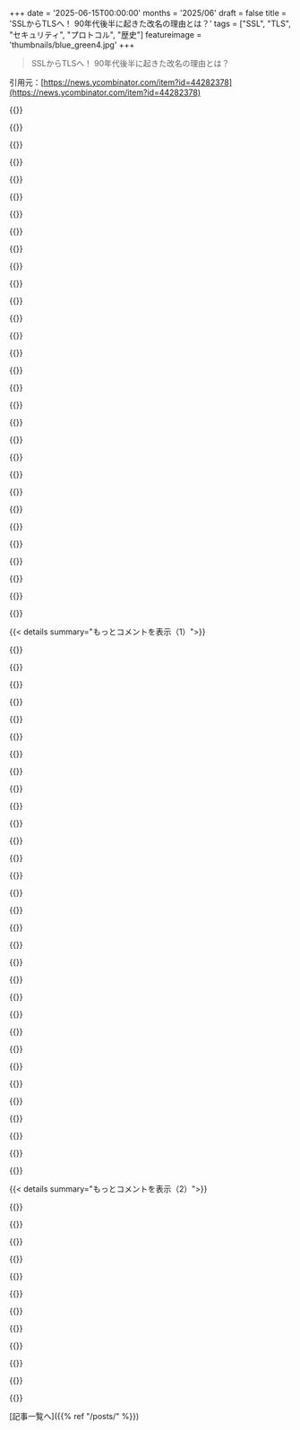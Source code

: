+++
date = '2025-06-15T00:00:00'
months = '2025/06'
draft = false
title = 'SSLからTLSへ！ 90年代後半に起きた改名の理由とは？'
tags = ["SSL", "TLS", "セキュリティ", "プロトコル", "歴史"]
featureimage = 'thumbnails/blue_green4.jpg'
+++

> SSLからTLSへ！ 90年代後半に起きた改名の理由とは？

引用元：[https://news.ycombinator.com/item?id=44282378](https://news.ycombinator.com/item?id=44282378)




{{<matomeQuote body="バージョン番号がプロトコルの違いをよく示してないせいで、状況は余計ややこしいね。<br>具体的にはね、SSLv2はSSLで最初に広く使われたバージョンだけど、この記事にもある通り問題があったんだ。<br>SSLv3はほとんど完全に新しいプロトコルだよ。<br>TLS 1.0はSSLv3によく似てるけど、IETFの標準化過程でちょっと修正されたもの。<br>TLS 1.1はTLS 1.0の本当にマイナーな改訂版で、ブロック暗号の使い方に関する問題を解決したんだ。<br>TLS 1.2はTLS 1.1から結構な規模の改訂があったもので、暗号技術の進歩に対応したんだ。特に、MD5とSHA-1の弱点を受けて新しいハッシュをサポートしたり、AES-GCMみたいなAEAD暗号スイートをサポートしたりしたよ。<br>TLS 1.3はTLS 1.2以前の一部を再利用してるけど、ほとんど新しいプロトコルなんだ。<br>これらのプロトコルは、バージョンを自動でネゴシエートできるように設計されてるから、クライアントとサーバーが接続を失うことなく個別にアップグレードできるようになってるよ。" userName="ekr____" createdAt="2025/06/16 00:08:00" color="#ff5733">}}




{{<matomeQuote body="＞ これらのプロトコルは、バージョンを自動でネゴシエートできるように設計されてるから、クライアントとサーバーが接続を失うことなく個別にアップグレードできるようになってるよ。<br>そして、何十年にもわたる様々なダウングレード攻撃を招いたんだよね。" userName="cortesoft" createdAt="2025/06/16 02:37:31" color="">}}




{{<matomeQuote body="TLSに対するダウングレード攻撃は、あるバージョンに失敗したときに、それが無い状態で新しい接続を再試行するクライアントの振る舞いの場合にしか、実際には存在しないんだ。<br>これは様々な壊れたサーバー側の実装や、壊れた中間機器をバイパスするために必要だったんだけど、TLS自体に必ずしも欠陥があったわけじゃないんだよ。<br>でも、この問題から学んだこととして、TLS 1.3は1.2とワイヤー上で非常によく似て見えるようにかなり工夫してるんだ。" userName="mcpherrinm" createdAt="2025/06/16 02:50:15" color="#785bff">}}




{{<matomeQuote body="それに、ここで選択肢はほとんどないんだ。この種の自動バージョンネゴシエーションがないと、新しいバージョンを展開するのは事実上不可能だから。" userName="ekr____" createdAt="2025/06/16 03:06:08" color="">}}




{{<matomeQuote body="新しいバージョンは展開できるよ、ただ古いクライアントが新しいバージョンを実装してるサーバーに接続できなくなるだけ。<br>TLS 1.2の後にHTTPSをHTTPTかなんかに改名して、後方互換性をぶっ壊すのは非常識ではなかったと思うな（うん、「S」は「SSL」じゃなくて「Secure」の略なのは分かってるけど、HTTPTでも「HTTP with TLS」として通用しただろうね）。" userName="pcthrowaway" createdAt="2025/06/16 05:12:34" color="">}}




{{<matomeQuote body="まあ、できるけど、それには通常こういうものに対して存在する以上の高度な政治的スキルが必要だろうね。ほとんど全員が新しいバージョンに同意して、それを実装する必要があっただろう。実装が十分に高まったら、スイッチオーバーの日を決めるんだ。<br>そういうアプローチの大きなリスクは、何かを実装した後に政治が失敗して、何も成果が得られない可能性があるってことだ。<br>ネゴシエーションの大きな欠点は、誰も何かにコミットする必要がないから何でも可能になってしまうこと。TLSの場合、それが延々と bikeshedding（どうでもいい議論）を招いて、オプションが多すぎてほとんど標準じゃなくなってしまった標準を生み出してしまったようだね。本当に標準である必要があるのはネゴシエーションの仕組みだけなんだ。" userName="upofadown" createdAt="2025/06/16 11:21:12" color="">}}




{{<matomeQuote body="プロトコルが広く間違って使われるなら、それはプロトコルに欠陥があると思うな。でも全体的には、SSLの標準化はかなりうまくいったよ。私はいつもXMPPを悪い例として対比させる良い例として挙げるんだ。" userName="frollogaston" createdAt="2025/06/16 03:58:03" color="#ff33a1">}}




{{<matomeQuote body="＞ HTTPSをHTTPTかなんかに改名して、後方互換性をぶっ壊すのは非常識ではなかったと思うな<br>それは少なくともちょっと非常識だっただろうね。だって、ウェブリンクがプロトコルバージョン番号を埋め込むことになっちゃうじゃん。その結果、古いURLがまだ機能するように、古いバージョンのTLSを永久に残しておく必要が出てくるんだ。<br>逆の方向に進めたら良かったのにと思うな。HTTP://がTLSが利用可能なら暗黙的にTLSを使うようにするべきだったんだ。<br>HTTP://.../x と HTTPS://.../x が異なるリソースに解決できるようにしたのは、大きな間違いだったよ。" userName="josephg" createdAt="2025/06/16 06:03:33" color="#ff5733">}}




{{<matomeQuote body="中間者がTLSハンドシェイクを邪魔するって？<br>ハンドシェイクは暗号化されてないから、メッセージを書き換えてサーバーが壊れた暗号しかサポートしてないように見せかけることができるんだ。そうすると、中間者は badly encrypted（悪く暗号化された）データだから全部読めちゃうんだよ。<br>レガシーな使用法とか incompetency（無能さ）のせいで、驚くほど多くのサーバーがまだ壊れた暗号をサポートしてるんだ。" userName="sjducb" createdAt="2025/06/16 06:48:03" color="#38d3d3">}}




{{<matomeQuote body="まあ、僕が本当に言いたかった唯一の点は、壊れてるのはTLSのバージョンネゴシエーションじゃないってこと。ダウングレード攻撃を招いたのは、新しいバージョンにtolerant（寛容）じゃないものへの回避策だったんだ。<br>幸い、それは全部過去の話になったし、1.2から1.3への移行は1.0から1.2への移行よりもずっとスムーズに進んでるよ。" userName="mcpherrinm" createdAt="2025/06/16 04:02:36" color="#ff33a1">}}




{{<matomeQuote body="大きな違いの一つは態度だったね。TLS 1.3のダウングレード防止機能は一部のよく使われている機器と互換性がなかったんだ。Googleは「知ったことか、ベンダーが直すか、一年後にこの一時しのぎがなくなったらChromeは使えなくなるぞ」って突き放したんだ。ほとんどのベンダーは顧客の怒りに『励まされて』この問題の無料修正を出荷したらしいよ。以前（初期のプロトコルバージョン）は、普通のユーザーには悪い影響があるにもかかわらず、ひどい機器に対して誰も立ち向かわなかったんだ。" userName="tialaramex" createdAt="2025/06/16 09:23:31" color="#ff5c5c">}}




{{<matomeQuote body="これって、どんな状況でも考えられないくらいすごい政治的なスキルが必要みたいだね。アップグレードできないものも含めて、インターネット中のすべての端末を変える話だよ。そんなことができる主体なんて思いつかないな。しかも、最善の場合でも、普及の恩恵を受けるのに何年も、いや何十年もかかることになる。7年経っても、TLS 1.3の普及率は100％には程遠い。例えば、PQ暗号を早急に展開して、収穫後復号攻撃を防ぎたい。これが100％普及を待つべき理由はないでしょ？<br>＞交渉の大きな欠点は、誰も何も決めなくていいから、何でも可能になってしまうことだ。TLSの場合、それが延々と自転車置き場の議論につながり、多くのオプションがあるせいでほとんど標準とは言えないものになってしまったようだ。本当に標準である必要があるのは交渉スキームだけだ。<br>これは特にWebではそれほど正確だとは思わないな。実際広く使われているオプションはかなり限られているよ。TLSは様々な設定で使われているから、それらをカバーするために多くのオプションがあるのは驚くことじゃない。TLS 1.3はそれらをかなり減らすことに成功したけどね。" userName="ekr____" createdAt="2025/06/16 12:20:17" color="#38d3d3">}}




{{<matomeQuote body="最後の段落についてだけど、それってHSTS preloadのおかげでほぼ解決済みじゃない？小さなレシピブログの技術に詳しくない作者は設定方法を知らないかもしれないけど、銀行ならそういうことを担当するスタッフ（と監査役）がいるはずだよ。" userName="cpach" createdAt="2025/06/16 07:46:51" color="">}}




{{<matomeQuote body="受け取ったハンドシェイクをサーバーの証明書で暗号化して送り返す方法はどうかな。もしサーバーが送ったと思ったものと一致しなかったら、ハンドシェイクを中断するんだ。サーバーの証明書が壊れてない限り、これで改ざんされたハンドシェイクを検出できるし、もしサーバーの証明書が壊れてたら、そもそも接続を開始するための信頼の根拠がないからね。" userName="kevincox" createdAt="2025/06/16 08:25:31" color="#ff5733">}}




{{<matomeQuote body="＞これって、どんな状況でも考えられないくらいすごい政治的なスキルが必要みたいだね。アップグレードできないものも含めて、インターネット中のすべての端末を変える話だよ。そんなことができる主体なんて思いつかないな。<br>いい例がIPv6の普及だね。IPv4との間に相互運用性や交渉はない（少なくとも重要な意味で）。それが今のめちゃくちゃな状況につながってるんだ。" userName="Sophira" createdAt="2025/06/16 12:32:58" color="#45d325">}}




{{<matomeQuote body="それは、http://とhttps://というURLを、://以降の同じ文字列でも別のリソースとしてクライアントが扱わなければならない問題を解決しないね。" userName="account42" createdAt="2025/06/16 08:45:29" color="">}}




{{<matomeQuote body="＞結果として、古いURLが機能するように、古いバージョンのTLSを無期限に残しておく必要があるだろう<br>今のhttpリクエストがやってるみたいに、httpsからhttpへリダイレクトできないのかな？<br>サーバーには少しだけオーバーヘッドが増えるけど、暗号化されてないhttpから移行した時と何も変わらないんじゃない？" userName="pcthrowaway" createdAt="2025/06/16 17:44:38" color="">}}




{{<matomeQuote body="それが原因で、QUICが独自のレベル4プロトコルではなく、UDPベースのハックになってしまった多くの固定化を元に戻すのに使える可能性はあるかな？" userName="adgjlsfhk1" createdAt="2025/06/16 19:18:08" color="">}}




{{<matomeQuote body="＞私はいつもXMPPを悪い例として対比させる良い例としてこれを挙げる。<br>ここをもう少し詳しく説明してもらえる？プロトコルの拡張性の扱いとか、全体的なプロセスや関係者のこと？" userName="meepmorp" createdAt="2025/06/16 12:41:04" color="">}}




{{<matomeQuote body="多くのサーバーとクライアントはIPv4とIPv6の両方をサポートしてるよ。だから、ある意味、クライアントとサーバーの間で「交渉」が起きてるんだ。" userName="vladvasiliu" createdAt="2025/06/16 14:41:15" color="">}}




{{<matomeQuote body="一斉切り替えなんて無理だよ。ARPANETからTCP/IPへの移行が最後だろ。<br>IPv6だって30年経っても進まないしね。https://ipv4flagday.net/を見てみ。" userName="drob518" createdAt="2025/06/16 13:18:29" color="#45d325">}}




{{<matomeQuote body="HTTPとHTTPSで、リダイレクト以外に違うコンテンツを見せたり、ポート80と443で何か違うことしてるサイトとかある？" userName="dotancohen" createdAt="2025/06/16 11:09:21" color="">}}




{{<matomeQuote body="暗号化プロトコルの合意ってどうやるの？それは対応プロトコルリストを返すだけだよ。<br>攻撃者がBobの返信をいじって、安全じゃないプロトコルだけ提案させることもできる。<br>AliceがTrentにBobの公開鍵を聞くとか、TLSはそんな仕組みじゃないし。" userName="sjducb" createdAt="2025/06/16 11:57:59" color="#38d3d3">}}




{{<matomeQuote body="前はあったけど今は少ないね。HTTPとHTTPSを分けるのは、HTTPSは整合性があるけどHTTPはないから。<br>HTTPでアクセスしてリダイレクトされた時、攻撃者がJSを仕込んでキャッシュさせると、後でHTTPSでアクセスしてもサイトが乗っ取られちゃうかも。" userName="ekr____" createdAt="2025/06/16 12:29:41" color="#ff5733">}}




{{<matomeQuote body="それはネゴシエーションじゃないよ。v4で繋いでサーバーからv6に切り替えろなんて言われないでしょ。<br>単にv4とv6の全く違うプロトコルを両方サポートしてるだけじゃん。" userName="happyopossum" createdAt="2025/06/16 15:36:18" color="#ff5c5c">}}




{{<matomeQuote body="全員が同じ日に切り替えるなんて必要ないよ。<br>新しいものが十分普及したら、徐々にそっちへ移っていけばいい。<br>「フラッグデー」ってのは、古い方式をサポートしなくて良くなったって決める日のことだよ。" userName="upofadown" createdAt="2025/06/16 15:26:14" color="#ff5733">}}




{{<matomeQuote body="サイト運営者の視点から考えてるね。個々のサイトはできても、全部じゃない。<br>ブラウザの視点だと、全てのサーバーがリダイレクトするわけじゃないから、古いURLのために古いTLSをいつまでもサポートしないといけないんだ。<br>古いTLSを使うのは古いCコンパイラと違って、セキュリティ問題がヤバい。<br>たくさんバージョン持つと、攻撃されやすくなるんだ。" userName="josephg" createdAt="2025/06/16 21:45:18" color="#ff5c5c">}}




{{<matomeQuote body="XMPPはゆるすぎてダメ。特にセキュリティ。<br>認証や暗号化がオプションで、設定ミスるとヤバい。<br>メールも似てるけどXMPPはもっとひどい。拡張機能とかもバラバラで合意しない。<br>https://wiki.xmpp.org/web/Securing_XMPP<br>SSL（TLS）はちゃんとしてる。認証と暗号化がセット。<br>前は甘かったけど、Google Chromeが怖い警告出すって言い出して皆直したんだ。" userName="frollogaston" createdAt="2025/06/16 18:22:56" color="#45d325">}}




{{<matomeQuote body="TLS1.0は「拡張機能」で大きく変わったんだ。<br>minor evolution なんてレベルじゃない。<br>サーバーが状態を保たずにセッションを再開できるセッションチケットとか、<br>一つのサーバーで複数の証明書を使えるServer Name Indicationとか、色々できるようになったんだよ。" userName="nextgens" createdAt="2025/06/16 07:33:04" color="#38d3d3">}}




{{<matomeQuote body="違うよ。ハンドシェイクは暗号化されてないけど、認証されてるから攻撃者は変えられない。<br>攻撃者ができるのは、嫌いな設定での接続を邪魔すること。<br>クライアントによっては、サーバーが応答しないと「ネゴシエーション失敗した」と思って、古いTLSで再接続しようとするんだ。" userName="mcpherrinm" createdAt="2025/06/16 12:35:38" color="#ff33a1">}}




{{< details summary="もっとコメントを表示（1）">}}

{{<matomeQuote body="プロバイダがMIM（中間者攻撃）でデータを覗こうとしてたのが最悪だったんだよね。自分のネットワークに”価値”を加えるとか言ってさ。TLS 1.3になってそれが難しくなったけど、Googleの市場支配力がなかったら、プロバイダを潰せなかっただろうね。" userName="drob518" createdAt="2025/06/16 13:24:12" color="">}}




{{<matomeQuote body="当時のMicrosoftは全く別の化け物だったから、コメントの意見もおかしくないね。あの頃のM$（適切な名前だ）は全てを支配しようとして、オープンソースなインターネット技術を2010年代初頭までずっと邪魔し続けてた。俺の意見では、Java Appletsを潰すのに成功したと思うよ。あれは最初のバージョンから全然良くならなかったし、JavaScriptとCSSも何年も足止めされた。今でも覚えてるよ、会社の偉い人たちがIEの最新技術を使えってプッシュしてきたけど、俺は抵抗したんだ。代わりにMozilla 3.0をサポートし始めたら、俺たちの自社開発JavaScript SPAツール向けのコアJSバグを修正してくれたんだよ。それが大正解で、数年後には他の社内アプリでもMozilla＼Firefoxを使い始めるようになったんだ。一般的になるずっと前の話。" userName="Timothycquinn" createdAt="2025/06/16 00:34:25" color="#45d325">}}




{{<matomeQuote body="Java Appletsを潰したのはMicrosoftじゃないと思うな。だって、IEでは常に動いてたんだし、M$が影響できたのはIE経由だけだったはず。いや、Java Appletsが失敗したのは、「Javaは遅い」っていうイメージの象徴になっちゃったからだよ。全体的にはそうじゃなくても、Appletsに関してはホントだった。ダウンロード待って、JVMの起動待ってって感じ。ダメになったのは、1）HTML＼JS自体がダイナミックな処理が得意になったこと、2）HTMLじゃ足りないニッチな部分はFlashが取って代わったこと、だよ。" userName="int_19h" createdAt="2025/06/16 04:17:35" color="">}}




{{<matomeQuote body="Java Appletsが最終的にダメになったもう一つの理由は、サンドボックスのエスケープが止まらなかったこと。あれは信頼できるコードとそうじゃないコードを同じVMで動かして、どっちかを追跡しようとする設計に根本的な問題があったんだ。VM全体をサンドボックスに入れる方がずっと分かりやすい。代表的な脆弱性は「trusted method chaining」だよ。攻撃者が標準ライブラリのオブジェクトを予期しない方法で呼び出すチェーンを作るんだ。標準ライブラリのクラスをサブクラス化したり、インターフェースを実装したりして、より変則的な経路を作るんだ。そして、標準ライブラリのどこかの入り口にチェーンの最初のメソッドを呼ばせる。呼び出しスタックには攻撃者のコードが全く現れないから（標準ライブラリが標準ライブラリを呼んでるだけ）、スタックの最下層では信頼されたコンテキストだと判断されて、ファイルとかにアクセスできちゃう。もちろん、悪意のあることをするメソッドチェーンを見つけて構築するのは簡単じゃないけどね。" userName="immibis" createdAt="2025/06/16 14:02:21" color="#45d325">}}




{{<matomeQuote body="HTML5が出る前から、AppletsよりFlashの方が断然UXが良かったね。Appletsはブラウザでアプリを読み込んでる感じだったけど、Flashはページ内の一要素って感じだったし。" userName="cap11235" createdAt="2025/06/16 14:32:01" color="">}}




{{<matomeQuote body="Java Appletsって、読み込み中にブラウザ全体が固まったよね。Windows MediaとかQuickTime、Real Playerのプラグインよりもひどかった。Flashプラグインだけは、 noticeableにブラウザを固めなかったな。あれ、CPU最適化がすごく進んでて、たしかAVXまで使ってた気がする。" userName="cubefox" createdAt="2025/06/16 09:19:10" color="">}}




{{<matomeQuote body="＞ ＞ 「Javaは遅い」っていうイメージの象徴になっちゃったからだよ。<br>＞ Java Appletsって、読み込み中にブラウザ全体が固まったよね。これは単なる「象徴」どころじゃなくて、Java Appletsこそが「Javaは遅い」っていうミームの起源だと思うよ。多くの人が初めてJavaを知ったのが、Applet読み込みでブラウザが1分も固まって、ステータスバーにJavaが犯人って出てた時だったんじゃないかな。" userName="cesarb" createdAt="2025/06/16 14:34:51" color="">}}




{{<matomeQuote body="Appletsが死んだ理由はたくさんあるね。JREの absurdな起動時間（くだらないアニメーションのためだけなのに）、当時の absurdなメモリ要求とそれに伴うクラッシュ、初期のJavaプラットフォームでの変な互換性問題、CA証明書を持ってる良い人だけがPCでやりたい放題できるっていう assumptionsに基づいた変なセキュリティモデル、IEだけじゃないブラウザの未熟なサンドボックス技術、とかね。" userName="grandiego" createdAt="2025/06/16 04:41:16" color="#ff33a1">}}




{{<matomeQuote body="うん、GoogleとかAppleとかみんな追いついてきたからね。どれも同じなら、もう差別化する必要も減るってことだよね。" userName="twodave" createdAt="2025/06/16 15:42:12" color="">}}




{{<matomeQuote body="Microsoftの悪質さは形を変えたよ。VSCodeとVisual Studio、AIへのアプローチを見ればわかる。ビル・ゲイツならOpenAIを買っただろうけど、今のCEOサティアは人類のためのAI開発を重視してる。Azureクレジットを多額寄付したけど、見返りは発言権とかだけ。PRの違いって言う人もいるけど、それだけじゃない気がするな。" userName="sillystu04" createdAt="2025/06/16 15:05:59" color="#785bff">}}




{{<matomeQuote body="以前よりEvil Big Tech Coの分野で競争相手が増えたってのもあるかもね。" userName="aaronbaugher" createdAt="2025/06/16 14:38:46" color="">}}




{{<matomeQuote body="Amazonにもs2n-tlsってのがあったよ。URLは https://github.com/aws/s2n-tls 。s2nには期待してたけど、AWS以外では広まらなかったみたい。" userName="jimt1234" createdAt="2025/06/16 16:17:21" color="">}}




{{<matomeQuote body="TLSとSSLを区別したがる人は、自分は違いを知ってて、お前も知るべきだ！って思ってるんだよ。でも実際は、.docと.docxの違いみたいなもんじゃない？素人には同じに見える。現場の人たちは、httpsがちゃんと動くかだけ気にしてて、細かい仕組みは気にしないんだよ。" userName="webprofusion" createdAt="2025/06/16 01:07:15" color="#38d3d3">}}




{{<matomeQuote body="一番大変だったのは、素人にTLSv1.0がSSLv2とかSSLv3より新しくて良いんだよって説明することだったな。数字が大きい方が良いって思い込んでる人が結構いて、説明に苦労した覚えがあるよ。" userName="entuno" createdAt="2025/06/16 07:51:45" color="#ff5c5c">}}




{{<matomeQuote body="SSLってもうめっちゃ古いのに、みんなまだ暗号化通信って言えばSSLって思うみたい。TLSって言えば今の暗号化通信ってすぐわかるのにね。マジでレガシーなシステムでSSL使ってる時だけSSLって言えばいいんじゃない？<br>" userName="ozim" createdAt="2025/06/16 10:39:39" color="">}}




{{<matomeQuote body="みんなXじゃなくTwitterって言うのと同じだよ。最初に浸透した名前の方が使われ続けるでしょ。Comcast→Xfinity、MCI→Worldcomみたいに社名変更くらいしか成功してないんじゃない？ssl.comがtls.comにリダイレクトして、みんながまだSSLって呼んでてムカついてたらウケるね。<br>" userName="dylan604" createdAt="2025/06/16 13:15:14" color="">}}




{{<matomeQuote body="例えは違うと思うけど、他は同意。TLSとSSLって覚えやすさ、そんな変わんないでしょ。TwitterとXは別だけどね。まぁポルノサイトだったら逆かな。<br>" userName="unaindz" createdAt="2025/06/16 19:02:11" color="">}}




{{<matomeQuote body="それがデカいよね。Twitterって投稿の名前があったもんね。今はただのポストじゃないかな。<br>" userName="strawhatguy" createdAt="2025/06/17 15:02:03" color="">}}




{{<matomeQuote body="TLSってさ、なんか言いにくいんだよね、SSLの方がしっくりくる。それに一番使われてるTLSのソフトがOpenSSLだしね。<br>" userName="commandlinefan" createdAt="2025/06/16 13:16:14" color="">}}




{{<matomeQuote body="俺はもうさ、HTTPSって言うようにしたよ。そっちの方が圧倒的にみんなに伝わるし、大体それで十分だから。<br>" userName="bux93" createdAt="2025/06/16 10:57:19" color="#ff33a1">}}




{{<matomeQuote body="TCP接続をTLS化するって言うまでは、だけどね。<br>" userName="casper14" createdAt="2025/06/16 11:44:22" color="">}}




{{<matomeQuote body="うわ、俺の頭、無意識にSSLとTLSを区別するの大変だったんだって今わかった！まさか20年も経って理由を知るとはね！<br>" userName="ahofmann" createdAt="2025/06/15 20:49:07" color="">}}




{{<matomeQuote body="俺もだよ。なんか自分バカみたいって思った。この業界15年なのに、SSLとTLSが同じことだってやっと知ったわ。<br>" userName="oc1" createdAt="2025/06/15 21:18:30" color="">}}




{{<matomeQuote body="昔は、SSLは古いバージョンだけを指して、全部TLSだって言い張る人がいたんだよね。UCSPI-SSLの話をしてると、「今はSSLなんてやってない」って誰かが口を挟む場面を何度か見た覚えがあるよ。見出しの記事にもあるけど、何十年も経った今考えると、あの無理な区別はバカげてるね。<br>SMTPのおかげで、みんなの頭の中の呼び方が複雑になっちゃったんだ。ほぼ透明な暗号化接続上のSMTPと、最初は非暗号化で始まってから交渉して切り替わるSMTP、それと昔ながらの平文があったからね。RFC 2487がSTARTTLSは「SSLとしてより一般的に知られているTLS」を交渉するって説明したのも、ややこしさに拍車をかけたよ。RFC 8314は、SMTPが突入した歴史的な混乱、2種類のSMTP（リレーとサブミッション）と3種類のトランスポートについて説明してるね。<br>あと、「submission」のSが「SSL」と「TLS」のSと紛らわしい可能性もあった。省略語だけじゃなく、本当に曖昧だよね。「SMTPS」と「SSMTP」の混乱もあったし、「sSMTP」みたいな名前のプログラムをつけた人も、全然助けにならなかった。<br>俺は2025年もSSLって呼び続けるよ。（笑）Erwin Hoffmannもそうだしね。* https://www.fehcom.de/ipnet/sslserver.html * https://manpages.debian.org/unstable/ssmtp/ssmtp.8.en.html" userName="JdeBP" createdAt="2025/06/15 22:23:02" color="#ff5c5c">}}




{{<matomeQuote body="いやいや、違うって。それらは特定の機能とバージョンを持つ特定のプロトコルの名前だよ。「SSL 1.0」と「TLS 1.0」は全然違うからね（https://aws.amazon.com/compare/the-difference-between-ssl-an... を見て）。<br>重要な点：<br>- 「SSL」は、あまりにも古くて使い物にならない、危険なプロトコル群。誰も使うべきじゃないよ。サンスクリット語みたいに、古くて死んだもの。<br>- 「TLS」は「SSL」よりずっと良いけど、まだ安全でないバージョンもある。セキュリティホールがあるから、1.2より前のバージョンはもうサポートされてないんだ。<br>- 技術的には「SSL証明書」は「SSL」でも「TLS」でもなくて、本当は「Extended Key Usage: Server Authenticationが付いたX.509 Certificate」のこと。でも、これじゃ口に出しにくいよね。1996年の証明書を今のTLSサーバーで使うことはできるけど、問題は有効期限と、当時のハッシュ／署名関数が非推奨になってることだ。（一部のサーバーは古いクライアントをサポートするために、まだ安全でないメソッドをサポートしてるけど、それはダメだね）" userName="0xbadcafebee" createdAt="2025/06/15 21:57:42" color="#ff5733">}}




{{<matomeQuote body="言いたいのは、SSL 3.0とTLS 1.0がほぼ同じだったってことだよ。つまり、類似性の途切れはSSL 2.0→SSL 3.0（そしてTLS 1.2→TLS 1.3も多少）のところであって、TLS 1.0が全てを変えたっていうよくある誤解とは違うんだ。<br>でも、そうだね、結局今はTLS 1.2未満は使うのが危ないから、細かいことはちょっとどうでもいいけどね。" userName="creatonez" createdAt="2025/06/16 05:25:01" color="">}}




{{<matomeQuote body="そうだね、でもやってることは同じだし、みんなSSLからTLSへ一方的に移行するだけだもん。ReactとAngularを選ぶのとは違って、新しいプロジェクトのためにReactバージョン5とバージョン10を選ぶみたいなもんだよ。この視点から見れば、SSLとTLSは意味のある点では全部同じさ。" userName="MOARDONGZPLZ" createdAt="2025/06/15 22:17:09" color="">}}




{{<matomeQuote body="うーん、いやSSLとTLSはReactとAngularJSみたいな感じかな。<br>2025年にSSLもAngularJSも誰も使うべきじゃないよ、どうしてもレガシー対応とかで維持する必要がある場合を除いてね。" userName="ozim" createdAt="2025/06/16 10:43:55" color="">}}




{{<matomeQuote body="実際、君はSSLなんて使ったことないかもね。<br>もし使うほど年取ってるなら、ここ何十年も使ってないはずだよ（そう願うけど）。" userName="commandlinefan" createdAt="2025/06/16 13:17:13" color="">}}




{{<matomeQuote body="2010年頃に知ったんだけど、それまでは全然だったんだ。<br>Javaでは今でもTLSv1.3使う時でさえSSLSocketで接続始めるのが驚きだよ！" userName="brabel" createdAt="2025/06/16 06:36:51" color="#785bff">}}

{{</details>}}




{{< details summary="もっとコメントを表示（2）">}}

{{<matomeQuote body="やっぱり“Transport Layer Security”って名前の方がいいね。<br>“TLS”って言う方が好きだよ。Sが二つ続くと蛇みたいに聞こえるしね。" userName="pkulak" createdAt="2025/06/15 19:59:30" color="">}}




{{<matomeQuote body="問題は、TLSが当時Thread Local Storageとして既に使われてたことだね。<br>Transport Layer Securityは1999年だけど、Thread Local Storageは1996年まで遡れるみたい。<br>Microsoftとかでよく使われてたかな。<br>資料足りないだけかもだけど。" userName="o11c" createdAt="2025/06/15 20:54:00" color="#ff5c5c">}}




{{<matomeQuote body="それはそうかもだけど、Thread Local Storageなんてずっと後まで聞いたことなかったな。<br>その世界では普通でも、外ではそんなに知られてなかったと思うよ。" userName="kstrauser" createdAt="2025/06/15 21:00:40" color="">}}




{{<matomeQuote body="OS/2のマニュアル持ってるかも。でもいらないかな(-:<br>これはOS/2の話じゃないんだ。Thread Local StorageならOS/2じゃなくてWindows NTを見て。<br>TlsAlloc()とかがNT 3.1からWin32 APIにあったはずだよ。" userName="JdeBP" createdAt="2025/06/15 21:29:55" color="#ff5733">}}




{{<matomeQuote body="個人的には「SSL」の方が名前としてしっくりくるな〜。TLSって、理論上はどんなプロトコルにも使えるはずなのに、実際はほとんどTCP専用って感じだし。UDP版のDTLSとかQUICは仕様にないしね。LinuxやWindowsにもkernel TLSはあるけど、socketにflag立てるみたいに簡単じゃないし。あとさ、ヘビみたいな「SSL」って発音、カッコよくない？" userName="jeroenhd" createdAt="2025/06/15 20:08:47" color="">}}




{{<matomeQuote body="そういえばIPsecもさ、ネットの「標準」暗号化になるはずだったんだって。今TLS使ってるみたいに、色んなsecure connectionsに使う想定だったらしいよ。もしIPsecが勝ってたら、OSレベルでsecurity処理されて、アプリは何も知らなくなる世界だったかもね。ユーザーにも安全かどうかわからなくなるのはどうなんだろ？結局、IPsecはopportunistic connectionとしては使われず、設定超難しいtunnel専用になっちゃった。柔軟すぎたのがダメだったんだと思う。" userName="somat" createdAt="2025/06/16 15:59:19" color="">}}




{{<matomeQuote body="いや、違うんじゃない？transport layerっていうのは、OSI modelとかIP modelでいうLayer 4とか5のことだよ。TCPみたいに、下の層のバラバラなpacketsから、信頼できるcontinuous data-streamを作る層のこと。TLSが上の層に提供するinterfaceは、まさにこのdata-streamだから、transport layerっぽく見えるんだよね。" userName="LukeShu" createdAt="2025/06/15 22:28:29" color="">}}




{{<matomeQuote body="君に同意しようと思ったんだけどさ、DTLSの記事読んで考え直したよ。TLSがdata-streamを提供するって話、それこそ問題なんだ。UDP packetsは失われるかもでしょ？そうするとstream cipherで暗号化されたdataはダメになる。DTLSはpacketsごとに暗号化するんだよ。詳しくはこれ見て→https://en.m.wikipedia.org/wiki/Datagram_Transport_Layer_Sec..." userName="aoetalks" createdAt="2025/06/16 10:20:12" color="#45d325">}}




{{<matomeQuote body="ちょっと技術的な話ね。TLS 1.3ってAEAD ciphersしか使わないんだけど、nonceはrecord numbersで決まるから、packetsが順不同で来ても、違うrecord numbersで試せば原理的にはdecryptできるんだよ。TLSはTCPの上だから順番通りに来るからやらないだけ。DTLSはrecord numberのヒントをくれるんだ。詳しくはこれ見て→https://www.rfc-editor.org/rfc/rfc9147.html#name-reconstruct...." userName="ekr____" createdAt="2025/06/16 12:35:11" color="#ff5c5c">}}




{{<matomeQuote body="DTLSは名前が変（misnomer）ってのには同意だな。普通のTLSが提供するlayer-4/transport-layerみたいなinterfaceじゃないもんね。(完全にlayer-3/internetwork-layerでもないけど、UDPの上に乗っててmultiplexing componentがあるから、Layer 4 interfaceの「半分」はあるかな)。" userName="LukeShu" createdAt="2025/06/17 02:58:51" color="">}}




{{<matomeQuote body="結局、一番良い名前ってさ、最初に出てきてみんなが使い続けたやつだよね。" userName="frollogaston" createdAt="2025/06/16 04:02:12" color="">}}

{{</details>}}



[記事一覧へ]({{% ref "/posts/" %}})
